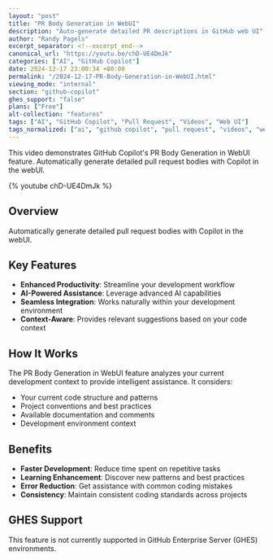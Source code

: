 ```yaml
---
layout: "post"
title: "PR Body Generation in WebUI"
description: "Auto-generate detailed PR descriptions in GitHub web UI"
author: "Randy Pagels"
excerpt_separator: <!--excerpt_end-->
canonical_url: "https://youtu.be/chD-UE4DmJk"
categories: ["AI", "GitHub Copilot"]
date: 2024-12-17 23:00:34 +00:00
permalink: "/2024-12-17-PR-Body-Generation-in-WebUI.html"
viewing_mode: "internal"
section: "github-copilot"
ghes_support: "false"
plans: ["Free"]
alt-collection: "features"
tags: ["AI", "GitHub Copilot", "Pull Request", "Videos", "Web UI"]
tags_normalized: ["ai", "github copilot", "pull request", "videos", "web ui"]
---
```


This video demonstrates GitHub Copilot's PR Body Generation in WebUI feature. Automatically generate detailed pull request bodies with Copilot in the webUI.<!--excerpt_end-->

{% youtube chD-UE4DmJk %}

## Overview

Automatically generate detailed pull request bodies with Copilot in the webUI.

## Key Features

- **Enhanced Productivity**: Streamline your development workflow
- **AI-Powered Assistance**: Leverage advanced AI capabilities
- **Seamless Integration**: Works naturally within your development environment
- **Context-Aware**: Provides relevant suggestions based on your code context

## How It Works

The PR Body Generation in WebUI feature analyzes your current development context to provide intelligent assistance. It considers:

- Your current code structure and patterns
- Project conventions and best practices
- Available documentation and comments
- Development environment context

## Benefits

- **Faster Development**: Reduce time spent on repetitive tasks
- **Learning Enhancement**: Discover new patterns and best practices
- **Error Reduction**: Get assistance with common coding mistakes
- **Consistency**: Maintain consistent coding standards across projects

## GHES Support

This feature is not currently supported in GitHub Enterprise Server (GHES) environments.
